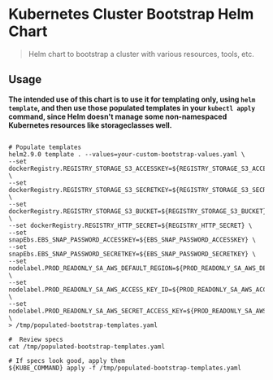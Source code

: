 # Kubernetes Cluster Bootstrap Helm Chart

> Helm chart to bootstrap a cluster with various resources, tools, etc.

## Usage

**The intended use of this chart is to use it for templating only, using
`helm template`, and then use those populated templates in your `kubectl apply`
command, since Helm doesn't manage some non-namespaced Kubernetes resources like
storageclasses well.**

```

# Populate templates
helm2.9.0 template . --values=your-custom-bootstrap-values.yaml \
--set dockerRegistry.REGISTRY_STORAGE_S3_ACCESSKEY=${REGISTRY_STORAGE_S3_ACCESSKEY} \
--set dockerRegistry.REGISTRY_STORAGE_S3_SECRETKEY=${REGISTRY_STORAGE_S3_SECRETKEY} \
--set dockerRegistry.REGISTRY_STORAGE_S3_BUCKET=${REGISTRY_STORAGE_S3_BUCKET} \
--set dockerRegistry.REGISTRY_HTTP_SECRET=${REGISTRY_HTTP_SECRET} \
--set snapEbs.EBS_SNAP_PASSWORD_ACCESSKEY=${EBS_SNAP_PASSWORD_ACCESSKEY} \
--set snapEbs.EBS_SNAP_PASSWORD_SECRETKEY=${EBS_SNAP_PASSWORD_SECRETKEY} \
--set nodelabel.PROD_READONLY_SA_AWS_DEFAULT_REGION=${PROD_READONLY_SA_AWS_DEFAULT_REGION} \
--set nodelabel.PROD_READONLY_SA_AWS_ACCESS_KEY_ID=${PROD_READONLY_SA_AWS_ACCESS_KEY_ID} \
--set nodelabel.PROD_READONLY_SA_AWS_SECRET_ACCESS_KEY=${PROD_READONLY_SA_AWS_SECRET_ACCESS_KEY} \
> /tmp/populated-bootstrap-templates.yaml

#  Review specs
cat /tmp/populated-bootstrap-templates.yaml

# If specs look good, apply them
${KUBE_COMMAND} apply -f /tmp/populated-bootstrap-templates.yaml
```
